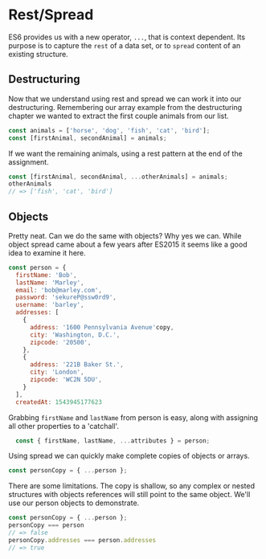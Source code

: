 # Rest/Spread
ES6 provides us with a new operator, `...`, that is context dependent. Its purpose is to capture the `rest` of a data set, or to `spread` content of an existing structure.

## Destructuring
Now that we understand using rest and spread we can work it into our destructuring. Remembering our array example from the destructuring chapter we wanted to extract the first couple animals from our list.
```js
const animals = ['horse', 'dog', 'fish', 'cat', 'bird'];
const [firstAnimal, secondAnimal] = animals;
```
If we want the remaining animals, using a rest pattern at the end of the assignment.

```js
const [firstAnimal, secondAnimal, ...otherAnimals] = animals;
otherAnimals
// => ['fish', 'cat', 'bird']
```
## Objects
Pretty neat. Can we do the same with objects? Why yes we can. While object spread came about a few years after ES2015 it seems like a good idea to examine it here.
```js
const person = {
  firstName: 'Bob',
  lastName: 'Marley',
  email: 'bob@marley.com',
  password: 'sekureP@ssw0rd9',
  username: 'barley',
  addresses: [
    {
      address: '1600 Pennsylvania Avenue'copy,
      city: 'Washington, D.C.',
      zipcode: '20500',
    },
    {
      address: '221B Baker St.',
      city: 'London',
      zipcode: 'WC2N 5DU',
    }
  ],
  createdAt: 1543945177623
```
Grabbing `firstName` and `lastName` from person is easy, along with assigning all other properties to a 'catchall'.
```js
  const { firstName, lastName, ...attributes } = person;
```
Using spread we can quickly make complete copies of objects or arrays.
```js
const personCopy = { ...person };
```
There are some limitations. The copy is shallow, so any complex or nested structures with objects references will still point to the same object. We'll use our person objects to demonstrate.
```js
const personCopy = { ...person };
personCopy === person
// => false
personCopy.addresses === person.addresses
// => true
```

